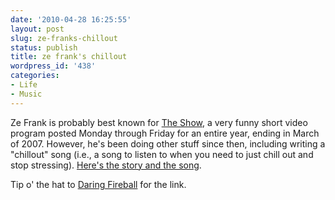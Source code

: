```yaml
---
date: '2010-04-28 16:25:55'
layout: post
slug: ze-franks-chillout
status: publish
title: ze frank's chillout
wordpress_id: '438'
categories:
- Life
- Music
---
```


Ze Frank is probably best known for [The Show](http://www.zefrank.com/theshow/), a very funny short video program posted Monday through Friday for an entire year, ending in March of 2007.  However, he's been doing other stuff since then, including writing a "chillout" song (i.e., a song to listen to when you need to just chill out and stop stressing).  [Here's the story and the song](http://www.zefrank.com/chillout/).

Tip o' the hat to [Daring Fireball](http://daringfireball.net) for the link.
